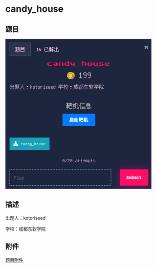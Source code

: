# candy_house

## 题目

![题目](images/题目.png)

## 描述

出题人：kotoriseed

学校：成都东软学院

## 附件

[题目附件](files/candy_house)